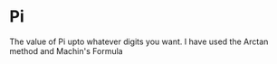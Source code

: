 # Pi
The value of Pi upto whatever digits you want. I have used the Arctan method and Machin's Formula
